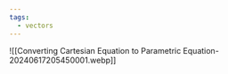 ```yaml
---
tags:
  - vectors
---
```

![[Converting Cartesian Equation to Parametric Equation-20240617205450001.webp]]